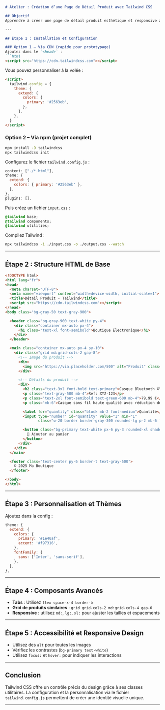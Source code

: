 ```markdown
# Atelier : Création d’une Page de Détail Produit avec Tailwind CSS

## Objectif
Apprendre à créer une page de détail produit esthétique et responsive avec **Tailwind CSS**, et personnaliser les composants avec les utilitaires et la configuration Tailwind.

---

## Étape 1 : Installation et Configuration

### Option 1 – Via CDN (rapide pour prototypage)
Ajoutez dans le `<head>` :
```html
<script src="https://cdn.tailwindcss.com"></script>
````

Vous pouvez personnaliser à la volée :

```html
<script>
  tailwind.config = {
    theme: {
      extend: {
        colors: {
          primary: '#2563eb',
        },
      },
    },
  }
</script>
```

### Option 2 – Via npm (projet complet)

```bash
npm install -D tailwindcss
npx tailwindcss init
```

Configurez le fichier `tailwind.config.js` :

```js
content: ["./*.html"],
theme: {
  extend: {
    colors: { primary: '#2563eb' },
  },
},
plugins: [],
```

Puis créez un fichier `input.css` :

```css
@tailwind base;
@tailwind components;
@tailwind utilities;
```

Compilez Tailwind :

```bash
npx tailwindcss -i ./input.css -o ./output.css --watch
```

---

## Étape 2 : Structure HTML de Base

```html
<!DOCTYPE html>
<html lang="fr">
<head>
  <meta charset="UTF-8">
  <meta name="viewport" content="width=device-width, initial-scale=1">
  <title>Détail Produit - Tailwind</title>
  <script src="https://cdn.tailwindcss.com"></script>
</head>
<body class="bg-gray-50 text-gray-900">

  <header class="bg-gray-900 text-white py-4">
    <div class="container mx-auto px-4">
      <h1 class="text-xl font-semibold">Boutique Électronique</h1>
    </div>
  </header>

  <main class="container mx-auto px-4 py-10">
    <div class="grid md:grid-cols-2 gap-8">
      <!-- Image du produit -->
      <div>
        <img src="https://via.placeholder.com/500" alt="Produit" class="rounded-2xl shadow-lg">
      </div>

      <!-- Détails du produit -->
      <div>
        <h2 class="text-3xl font-bold text-primary">Casque Bluetooth XYZ</h2>
        <p class="text-gray-500 mb-4">Ref: XYZ-123</p>
        <p class="text-2xl font-semibold text-green-600 mb-4">79,99 €</p>
        <p class="mb-6">Casque sans fil haute qualité avec réduction de bruit active, autonomie de 20h et design ergonomique.</p>

        <label for="quantity" class="block mb-2 font-medium">Quantité</label>
        <input type="number" id="quantity" value="1" min="1"
               class="w-20 border border-gray-300 rounded-lg p-2 mb-6 focus:ring-2 focus:ring-primary focus:outline-none">

        <button class="bg-primary text-white px-6 py-3 rounded-xl shadow hover:bg-blue-700 transition">
          🛒 Ajouter au panier
        </button>
      </div>
    </div>
  </main>

  <footer class="text-center py-6 border-t text-gray-500">
    © 2025 Ma Boutique
  </footer>

</body>
</html>
```

---

## Étape 3 : Personnalisation et Thèmes

Ajoutez dans la config :

```js
theme: {
  extend: {
    colors: {
      primary: '#1e40af',
      accent: '#f97316',
    },
    fontFamily: {
      sans: ['Inter', 'sans-serif'],
    },
  },
},
```

---

## Étape 4 : Composants Avancés

* **Tabs** : Utilisez `flex space-x-4 border-b`
* **Grid de produits similaires** : `grid grid-cols-2 md:grid-cols-4 gap-6`
* **Responsive** : utilisez `md:`, `lg:`, `xl:` pour ajuster les tailles et espacements

---

## Étape 5 : Accessibilité et Responsive Design

* Utilisez des `alt` pour toutes les images
* Vérifiez les contrastes (`bg-primary text-white`)
* Utilisez `focus:` et `hover:` pour indiquer les interactions

---

## Conclusion

Tailwind CSS offre un contrôle précis du design grâce à ses classes utilitaires.
La configuration et la personnalisation via le fichier `tailwind.config.js` permettent de créer une identité visuelle unique.

---

